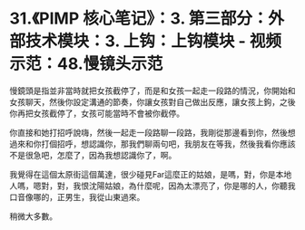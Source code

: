 # 31.《PIMP 核心笔记》：3. 第三部分：外部技术模块：3. 上钩：上钩模块 - 视频示范：48.慢镜头示范

慢鏡頭是指並非當時就把女孩截停了，而是和女孩一起走一段路的情況，你開始和女孩聊天，然後你設定溝通的節奏，你讓女孩對自己做出反應，讓女孩上鉤，之後你再把女孩截停了，女孩可能當時不會被你截停。

你直接和她打招呼說嗨，然後一起走一段路聊一段路，我剛從那邊看到你，然後想過來和你打個招呼，想認識你，那我們聊兩句吧，我朋友在等我，然後我看你應該不是很急吧，怎麼了，因為我想認識你了，啊。

我覺得在這個太原街這個萬達，很少碰見Far這麼正的姑娘，是嗎，對，你是本地人嗎，嗯對，對，我恨沈陽姑娘，為什麼呢，因為太漂亮了，你是哪的人，你聽我口音像哪的，正男生，我從山東過來。

稍微大多數。
